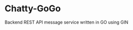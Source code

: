 # Chatty-GoGo
Backend REST API message service written in GO using GIN
<link href="https://raw.githubusercontent.com/gin-gonic/logo/master/color.png">
